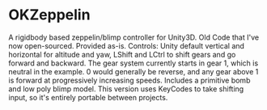 # OKZeppelin
A rigidbody based zeppelin/blimp controller for Unity3D. Old Code that I've now open-sourced. Provided as-is.
Controls: Unity default vertical and horizontal for altitude and yaw, LShift and LCtrl to shift gears and go forward and backward.
The gear system currently starts in gear 1, which is neutral in the example. 0 would generally be reverse, and any gear above 1 is forward at progressively increasing speeds.
Includes a primitive bomb and low poly blimp model. This version uses KeyCodes to take shifting input, so it's entirely portable between projects.
